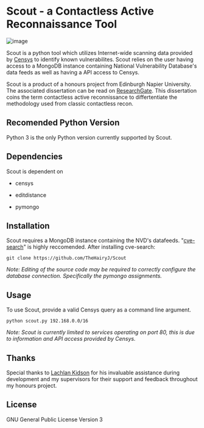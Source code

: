 
# Scout - a Contactless Active Reconnaissance Tool
![image](https://user-images.githubusercontent.com/31168456/44460301-6d61b500-a604-11e8-9999-13084576d758.png)

Scout is a python tool which utilizes Internet-wide scanning data provided by [Censys](https://censys.io/) to identify known vulnerabilites. Scout relies on the user having access to a MongoDB instance containing National Vulnerability Database's data feeds as well as having a API access to Censys.

Scout is a product of a honours project from Edinburgh Napier University. The associated dissertation can be read on [ResearchGate](https://www.researchgate.net/publication/325857437_Honours_Project_-_Scout_A_Contactless_'Active'_Reconnaissance_Known_Vulnerability_Assessment_Tool). This dissertation coins the term contactless active reconnissance to differtentiate the methodology used from classic contactless recon. 

## Recomended Python Version
Python 3 is the only Python version currently supported by Scout.

## Dependencies
Scout is dependent on

- censys

- editdistance

- pymongo

## Installation
Scout requires a MongoDB instance containing the NVD's datafeeds. "[cve-search](https://github.com/cve-search/cve-search)" is highly reccomended. After installing cve-search:

```
git clone https://github.com/TheHairyJ/Scout
```
*Note: Editing of the source code may be required to correctly configure the database connection. Specifically the pymongo assignments.*  

## Usage
To use Scout, provide a valid Censys query as a command line argument.
```
python scout.py 192.168.0.0/16
```
*Note: Scout is currently limited to services operating on port 80, this is due to information and API access provided by Censys.* 

## Thanks
Special thanks to [Lachlan Kidson](https://twitter.com/lachlankidson) for his invaluable assistance during development and my supervisors for their support and feedback throughout my honours project.

## License
GNU General Public License Version 3
